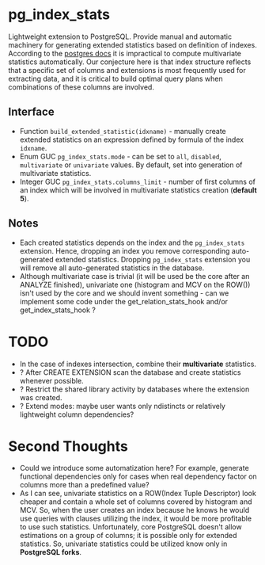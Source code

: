 # pg_index_stats
Lightweight extension to PostgreSQL. Provide manual and automatic machinery for generating extended statistics based on definition of indexes.
According to the [postgres docs](https://www.postgresql.org/docs/current/planner-stats.html#PLANNER-STATS-EXTENDED) it is impractical to compute multivariate statistics automatically. Our conjecture here is that index structure reflects that a specific set of columns and extensions is most frequently used for extracting data, and it is critical to build optimal query plans when combinations of these columns are involved.

## Interface
* Function `build_extended_statistic(idxname)` - manually create extended statistics on an expression defined by formula of the index `idxname`.
* Enum GUC `pg_index_stats.mode` - can be set to `all`, `disabled`, `multivariate` or `univariate` values. By default, set into generation of multivariate statistics.
* Integer GUC `pg_index_stats.columns_limit` - number of first columns of an index which will be involved in multivariate statistics creation (**default 5**).

## Notes
* Each created statistics depends on the index and the `pg_index_stats` extension. Hence, dropping an index you remove corresponding auto-generated extended statistics. Dropping `pg_index_stats` extension you will remove all auto-generated statistics in the database.
* Although multivariate case is trivial (it will be used be the core after an ANALYZE finished), univariate one (histogram and MCV on the ROW()) isn't used by the core and we should invent something - can we implement some code under the get_relation_stats_hook and/or get_index_stats_hook ?

# TODO
* In the case of indexes intersection, combine their **multivariate** statistics.
* ? After CREATE EXTENSION scan the database and create statistics whenever possible.
* ? Restrict the shared library activity by databases where the extension was created.
* ? Extend modes: maybe user wants only ndistincts or relatively lightweight column dependencies?

# Second Thoughts
* Could we introduce some automatization here? For example, generate functional dependencies only for cases when real dependency factor on columns more than a predefined value?
* As I can see, univariate statistics on a ROW(Index Tuple Descriptor) look cheaper and contain a whole set of columns covered by histogram and MCV. So, when the user creates an index because he knows he would use queries with clauses utilizing the index, it would be more profitable to use such statistics. Unfortunately, core PostgreSQL doesn't allow estimations on a group of columns; it is possible only for extended statistics. So, univariate statistics could be utilized know only in **PostgreSQL forks**.
